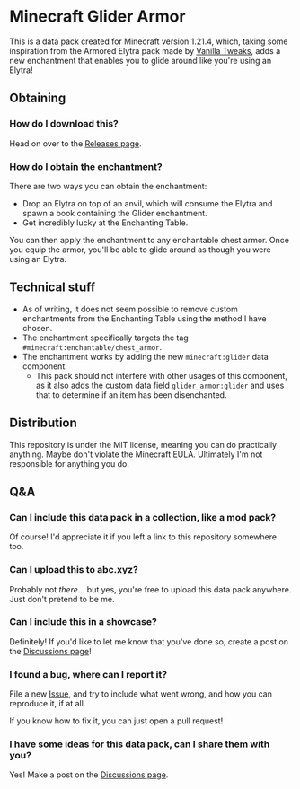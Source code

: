 # Minecraft Glider Armor

This is a data pack created for Minecraft version 1.21.4, which, taking some inspiration from the Armored Elytra pack made by [Vanilla Tweaks](https://vanillatweaks.net/), adds a new enchantment that enables you to glide around like you're using an Elytra!

## Obtaining

### How do I download this?

Head on over to the [Releases page](https://github.com/heatblayze/minecraft-glider-armor/releases).

### How do I obtain the enchantment?

There are two ways you can obtain the enchantment:

-   Drop an Elytra on top of an anvil, which will consume the Elytra and spawn a book containing the Glider enchantment.
-   Get incredibly lucky at the Enchanting Table.

You can then apply the enchantment to any enchantable chest armor. Once you equip the armor, you'll be able to glide around as though you were using an Elytra.

## Technical stuff

-   As of writing, it does not seem possible to remove custom enchantments from the Enchanting Table using the method I have chosen.
-   The enchantment specifically targets the tag `#minecraft:enchantable/chest_armor`.
-   The enchantment works by adding the new `minecraft:glider` data component.
    -   This pack should not interfere with other usages of this component, as it also adds the custom data field `glider_armor:glider` and uses that to determine if an item has been disenchanted.

## Distribution

This repository is under the MIT license, meaning you can do practically anything. Maybe don't violate the Minecraft EULA. Ultimately I'm not responsible for anything you do.

## Q&A

### Can I include this data pack in a collection, like a mod pack?

Of course! I'd appreciate it if you left a link to this repository somewhere too.

### Can I upload this to abc.xyz?

Probably not _there_... but yes, you're free to upload this data pack anywhere. Just don't pretend to be me.

### Can I include this in a showcase?

Definitely! If you'd like to let me know that you've done so, create a post on the [Discussions page](https://github.com/heatblayze/minecraft-glider-armor/discussions/categories/show-and-tell)!

### I found a bug, where can I report it?

File a new [Issue](https://github.com/heatblayze/minecraft-glider-armor/issues), and try to include what went wrong, and how you can reproduce it, if at all.

If you know how to fix it, you can just open a pull request!

### I have some ideas for this data pack, can I share them with you?

Yes! Make a post on the [Discussions page](https://github.com/heatblayze/minecraft-glider-armor/discussions/categories/ideas).
